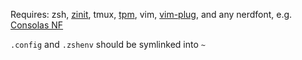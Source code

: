 Requires: zsh, [zinit](https://github.com/zdharma/zinit), tmux, [tpm](https://github.com/tmux-plugins/tpm), vim, [vim-plug](https://github.com/junegunn/vim-plug), and any nerdfont, e.g. [Consolas NF](https://github.com/whitecolor/my-nerd-fonts/tree/master/Consolas%20NF)

`.config` and `.zshenv` should be symlinked into `~`
